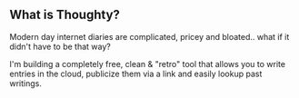 ## What is Thoughty?
Modern day internet diaries are complicated, pricey and bloated.. what if it didn't have to be that way?

I'm building a completely free, clean & "retro" tool that allows you to write entries in the cloud, publicize them via a link and easily lookup past writings.
